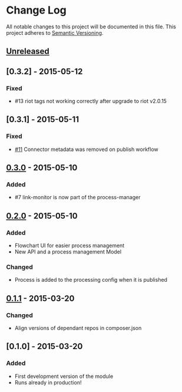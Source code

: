 # Change Log
All notable changes to this project will be documented in this file.
This project adheres to [Semantic Versioning](http://semver.org/).

## [Unreleased][unreleased]

## [0.3.2] - 2015-05-12
### Fixed
- #13 riot tags not working correctly after upgrade to riot v2.0.15

## [0.3.1] - 2015-05-11
### Fixed
- [#11](https://github.com/prooph/link-process-manager/issues/11) Connector metadata was removed on publish workflow

## [0.3.0] - 2015-05-10
### Added
- #7 link-monitor is now part of the process-manager

## [0.2.0] - 2015-05-10
### Added
- Flowchart UI for easier process management
- New API and a process management Model

### Changed
- Process is added to the processing config when it is published

## [0.1.1] - 2015-03-20
### Changed
- Align versions of dependant repos in composer.json

## [0.1.0] - 2015-03-20
### Added
- First development version of the module
- Runs already in production!

[unreleased]: https://github.com/prooph/link-process-manager/compare/v0.3.1...HEAD
[0.3.0]: https://github.com/prooph/link-process-manager/compare/v0.3.0...v0.3.1
[0.3.0]: https://github.com/prooph/link-process-manager/compare/v0.2.0...v0.3.0
[0.2.0]: https://github.com/prooph/link-process-manager/compare/v0.1.1...v0.2.0
[0.1.1]: https://github.com/prooph/link-process-manager/compare/v0.1...v0.1.1

